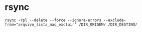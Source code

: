 # rsync

```text
rsync -rpl --delete --force --ignore-errors --exclude-from="arquivo_lista_nao_excluir" /DIR_ORIGEM/ /DIR_DESTINO/
```

